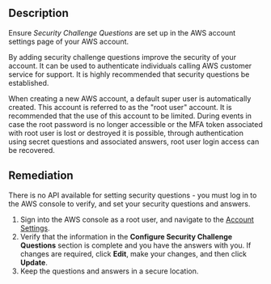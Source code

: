 ## Description

Ensure *Security Challenge Questions* are set up in the AWS account settings page of your AWS account.

By adding security challenge questions improve the security of your account. It can be used to authenticate individuals calling AWS customer service for support. It is highly recommended that security questions be established.

When creating a new AWS account, a default super user is automatically created. This account is referred to as the "root user" account. It is recommended that the use of this account to be limited. During events in case the root password is no longer accessible or the MFA token associated with root user is lost or destroyed it is possible, through authentication using secret questions and associated answers, root user login access can be recovered.

## Remediation

There is no API available for setting security questions - you must log in to the AWS console to verify, and set your security questions and answers.

1. Sign into the AWS console as a root user, and navigate to the [Account Settings](https://console.aws.amazon.com/billing/home?#/account).
2. Verify that the information in the **Configure Security Challenge Questions** section is complete and you have the answers with you. If changes are required, click **Edit**, make your changes, and then click **Update**.
3. Keep the questions and answers in a secure location.